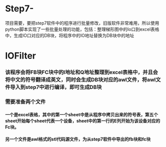# Step7-
项目需要，要把step7软件中的程序进行批量修改，旧版软件非常难用，所以使用python脚本实现了一些批量处理的功能，包括：整理梯形图中的Io口到excel表格中，生成IO口对应的DB块，将程序中的IO地址替换为DB块中的地址
# IOFilter
### 该程序会将FB块FC块中的I地址和Q地址整理到excel表格中，并且会将中文的符号翻译成英文，同时会生成DB块对应的awl文件，将awl文件导入到step7中进行编译，即可生成DB块
### 需要准备两个文件
#### 一个是excel表格，其中的第一个sheet中是从程序中拷贝出来的符号表，第五个sheet开始每个sheet代表一个设备，sheet中的第一行的E列开始为该设备对应的Fc块。
#### 另一个文件是awl格式的stl代码源文件，为从step7软件中导出的fb块和fc块
